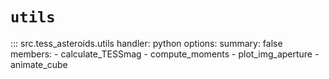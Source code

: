 # `utils`

::: src.tess_asteroids.utils
    handler: python
    options:
      summary: false
      members:
        - calculate_TESSmag
        - compute_moments
        - plot_img_aperture
        - animate_cube